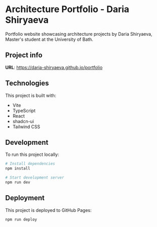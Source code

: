 # Architecture Portfolio - Daria Shiryaeva

Portfolio website showcasing architecture projects by Daria Shiryaeva, Master's student at the University of Bath.

## Project info

**URL**: https://daria-shiryaeva.github.io/portfolio

## Technologies

This project is built with:

- Vite
- TypeScript
- React
- shadcn-ui
- Tailwind CSS

## Development

To run this project locally:

```sh
# Install dependencies
npm install

# Start development server
npm run dev
```

## Deployment

This project is deployed to GitHub Pages:

```sh
npm run deploy
```
